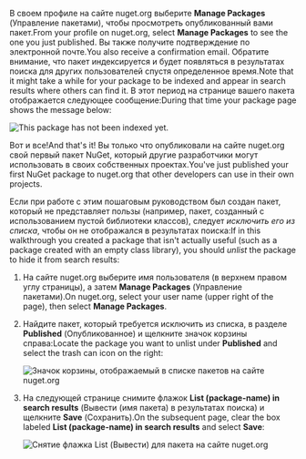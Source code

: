 <span data-ttu-id="c1aa3-101">В своем профиле на сайте nuget.org выберите **Manage Packages** (Управление пакетами), чтобы просмотреть опубликованный вами пакет.</span><span class="sxs-lookup"><span data-stu-id="c1aa3-101">From your profile on nuget.org, select **Manage Packages** to see the one you just published.</span></span> <span data-ttu-id="c1aa3-102">Вы также получите подтверждение по электронной почте.</span><span class="sxs-lookup"><span data-stu-id="c1aa3-102">You also receive a confirmation email.</span></span> <span data-ttu-id="c1aa3-103">Обратите внимание, что пакет индексируется и будет появляться в результатах поиска для других пользователей спустя определенное время.</span><span class="sxs-lookup"><span data-stu-id="c1aa3-103">Note that it might take a while for your package to be indexed and appear in search results where others can find it.</span></span> <span data-ttu-id="c1aa3-104">В этот период на странице вашего пакета отображается следующее сообщение:</span><span class="sxs-lookup"><span data-stu-id="c1aa3-104">During that time your package page shows the message below:</span></span>

![This package has not been indexed yet.](../media/QS_Create-03-NotIndexed.png)

<span data-ttu-id="c1aa3-107">Вот и все!</span><span class="sxs-lookup"><span data-stu-id="c1aa3-107">And that's it!</span></span> <span data-ttu-id="c1aa3-108">Вы только что опубликовали на сайте nuget.org свой первый пакет NuGet, который другие разработчики могут использовать в своих собственных проектах.</span><span class="sxs-lookup"><span data-stu-id="c1aa3-108">You've just published your first NuGet package to nuget.org that other developers can use in their own projects.</span></span>

<span data-ttu-id="c1aa3-109">Если при работе с этим пошаговым руководством был создан пакет, который не представляет пользы (например, пакет, созданный с использованием пустой библиотеки классов), следует *исключить его из списка*, чтобы он не отображался в результатах поиска:</span><span class="sxs-lookup"><span data-stu-id="c1aa3-109">If in this walkthrough you created a package that isn't actually useful (such as a package created with an empty class library), you should *unlist* the package to hide it from search results:</span></span>

1. <span data-ttu-id="c1aa3-110">На сайте nuget.org выберите имя пользователя (в верхнем правом углу страницы), а затем **Manage Packages** (Управление пакетами).</span><span class="sxs-lookup"><span data-stu-id="c1aa3-110">On nuget.org, select your user name (upper right of the page), then select **Manage Packages**.</span></span>

1. <span data-ttu-id="c1aa3-111">Найдите пакет, который требуется исключить из списка, в разделе **Published** (Опубликованное) и щелкните значок корзины справа:</span><span class="sxs-lookup"><span data-stu-id="c1aa3-111">Locate the package you want to unlist under **Published** and select the trash can icon on the right:</span></span>

    ![Значок корзины, отображаемый в списке пакетов на сайте nuget.org](../media/qs_create-vs-03-trash-can.png)

1. <span data-ttu-id="c1aa3-113">На следующей странице снимите флажок **List (package-name) in search results** (Вывести (имя пакета) в результатах поиска) и щелкните **Save** (Сохранить).</span><span class="sxs-lookup"><span data-stu-id="c1aa3-113">On the subsequent page, clear the box labeled **List (package-name) in search results** and select **Save**:</span></span>

    ![Снятие флажка List (Вывести) для пакета на сайте nuget.org](../media/qs_create-vs-04-unlist.png)